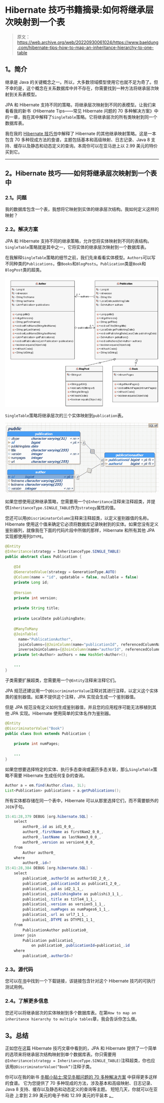 # Hibernate 技巧书籍摘录:如何将继承层次映射到一个表

> 原文：<https://web.archive.org/web/20220930061024/https://www.baeldung.com/hibernate-tips-how-to-map-an-inheritance-hierarchy-to-one-table>

## 1。简介

继承是 Java 的关键概念之一。所以，大多数领域模型使用它也就不足为奇了。但不幸的是，这个概念在关系数据库中并不存在，你需要找到一种方法将继承层次映射到关系表模型。

JPA 和 Hibernate 支持不同的策略，将继承层次映射到不同的表模型。让我们来看看我的新书《Hibernate Tips——常见 Hibernate 问题的 70 多种解决方案》中的一章，我在其中解释了`SingleTable`策略。它将继承层次的所有类映射到同一个数据库表。

我在我的 [Hibernate 技巧书](https://web.archive.org/web/20220524034614/https://www.amazon.com/Hibernate-Tips-solutions-common-problems/dp/1544869177)中解释了 Hibernate 的其他继承映射策略。这是一本包含 70 多种现成方法的食谱，主题包括基本和高级映射、日志记录、Java 8 支持、缓存以及静态和动态定义的查询。本周你可以在亚马逊上以 2.99 美元的特价买到它。

* * *

## 2。Hibernate 技巧——如何将继承层次映射到一个表中

### 2.1。问题

我的数据库包含一个表，我想将它映射到实体的继承层次结构。我如何定义这样的映射？

### 2.2。解决方案

JPA 和 Hibernate 支持不同的继承策略，允许您将实体映射到不同的表结构。`SingleTable`策略就是其中之一，它将实体的继承层次映射到一个数据库表。

在我解释`SingleTable`策略的细节之前，我们先来看看实体模型。`Authors`可以写不同种类的`Publications`，像`Books`和`BlogPosts`。`Publication`类是`Book`和`BlogPost`类的超类。

[![](img/8488e6388ea64f9fee526a8f9bfa6020.png)](/web/20220524034614/https://www.baeldung.com/wp-content/uploads/2017/04/InheritanceEntityModel.png)

`SingleTable`策略将继承层次的三个实体映射到`publication`表。

[![](img/ed2e92471a95a8e46be3d8bfe4adedfe.png)](/web/20220524034614/https://www.baeldung.com/wp-content/uploads/2017/04/New-InheritanceSingleTable.png)

如果您想使用这种继承策略，您需要用一个`@Inheritance`注释来注释超类，并提供`InheritanceType.SINGLE_TABLE`作为`strategy`属性的值。

您还可以用`@DiscriminatorColumn`注释来注释超类，以定义鉴别器值的名称。Hibernate 使用这个值来确定它必须将数据库记录映射到的实体。如果您没有定义鉴别器列，就像我在下面的代码片段中所做的那样，Hibernate 和所有其他 JPA 实现都使用列`DTYPE`。

```java
@Entity
@Inheritance(strategy = InheritanceType.SINGLE_TABLE)
public abstract class Publication {

    @Id
    @GeneratedValue(strategy = GenerationType.AUTO)
    @Column(name = "id", updatable = false, nullable = false)
    private Long id;

    @Version
    private int version;

    private String title;

    private LocalDate publishingDate;

    @ManyToMany
    @JoinTable(
      name="PublicationAuthor",
      joinColumns={@JoinColumn(name="publicationId", referencedColumnName="id")},
      inverseJoinColumns={@JoinColumn(name="authorId", referencedColumnName="id")})
    private Set<Author> authors = new HashSet<Author>();

    ...
}
```

子类需要扩展超类，您需要用一个`@Entity`注释来注释它们。

JPA 规范还建议用一个`@DiscriminatorValue`注释对其进行注释，以定义这个实体类的鉴别器值。如果不提供这个注释，JPA 实现会生成一个鉴别器值。

但是 JPA 规范没有定义如何生成鉴别器值，并且您的应用程序可能无法移植到其他 JPA 实现。Hibernate 使用简单的实体名作为鉴别器。

```java
@Entity
@DiscriminatorValue("Book")
public class Book extends Publication {

    private int numPages;

    ...
}
```

如果您想要选择特定的实体、执行多态查询或遍历多态关联，那么`SingleTable`策略不需要 Hibernate 生成任何复杂的查询。

```java
Author a = em.find(Author.class, 1L);
List<Publication> publications = a.getPublications();
```

所有实体都存储在同一个表中，Hibernate 可以从那里选择它们，而不需要额外的`JOIN`子句。

```java
15:41:28,379 DEBUG [org.hibernate.SQL] - 
    select
        author0_.id as id1_0_0_,
        author0_.firstName as firstNam2_0_0_,
        author0_.lastName as lastName3_0_0_,
        author0_.version as version4_0_0_ 
    from
        Author author0_ 
    where
        author0_.id=?
15:41:28,384 DEBUG [org.hibernate.SQL] - 
    select
        publicatio0_.authorId as authorId2_2_0_,
        publicatio0_.publicationId as publicat1_2_0_,
        publicatio1_.id as id2_1_1_,
        publicatio1_.publishingDate as publishi3_1_1_,
        publicatio1_.title as title4_1_1_,
        publicatio1_.version as version5_1_1_,
        publicatio1_.numPages as numPages6_1_1_,
        publicatio1_.url as url7_1_1_,
        publicatio1_.DTYPE as DTYPE1_1_1_ 
    from
        PublicationAuthor publicatio0_ 
    inner join
        Publication publicatio1_ 
            on publicatio0_.publicationId=publicatio1_.id 
    where
        publicatio0_.authorId=?
```

### 2.3。源代码

您可以在[书](https://web.archive.org/web/20220524034614/https://www.amazon.com/Hibernate-Tips-solutions-common-problems/dp/1544869177)中找到一个下载链接，该链接包含针对这个 Hibernate 技巧的可执行测试用例。

### 2.4。了解更多信息

您还可以将继承层次的实体映射到多个数据库表。在第`How to map an inheritance hierarchy to multiple tables`章，我会告诉你怎么做。

## 3。总结

正如您在这篇 Hibernate 技巧文章中看到的，JPA 和 Hibernate 提供了一个简单的选项来将继承层次结构映射到单个数据库表。你只需要用`@Inheritance(strategy = InheritanceType.SINGLE_TABLE)`注释超类，你也应该用`@DiscriminatorValue(“Book”)`注释子类。

你可以在我的新书 [冬眠小贴士:常见冬眠问题的 70 多种解决方案](https://web.archive.org/web/20220524034614/https://www.amazon.com/Hibernate-Tips-solutions-common-problems-ebook/dp/B06XXGYZHS/) 中获得更多这样的食谱。 它为您提供了 70 多种现成的方法，涉及基本和高级映射、日志记录、Java 8 支持、缓存以及静态和动态定义的查询等主题。 短短几天，你就可以在亚马逊 上拿到 2.99 美元的电子书和 12.99 美元的平装本 [。](https://web.archive.org/web/20220524034614/https://www.amazon.com/Hibernate-Tips-solutions-common-problems-ebook/dp/B06XXGYZHS/)